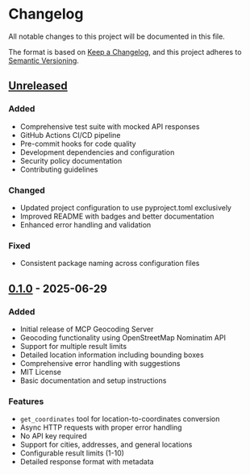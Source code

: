 # Changelog

All notable changes to this project will be documented in this file.

The format is based on [Keep a Changelog](https://keepachangelog.com/en/1.0.0/),
and this project adheres to [Semantic Versioning](https://semver.org/spec/v2.0.0.html).

## [Unreleased]

### Added
- Comprehensive test suite with mocked API responses
- GitHub Actions CI/CD pipeline
- Pre-commit hooks for code quality
- Development dependencies and configuration
- Security policy documentation
- Contributing guidelines

### Changed
- Updated project configuration to use pyproject.toml exclusively
- Improved README with badges and better documentation
- Enhanced error handling and validation

### Fixed
- Consistent package naming across configuration files

## [0.1.0] - 2025-06-29

### Added
- Initial release of MCP Geocoding Server
- Geocoding functionality using OpenStreetMap Nominatim API
- Support for multiple result limits
- Detailed location information including bounding boxes
- Comprehensive error handling with suggestions
- MIT License
- Basic documentation and setup instructions

### Features
- `get_coordinates` tool for location-to-coordinates conversion
- Async HTTP requests with proper error handling
- No API key required
- Support for cities, addresses, and general locations
- Configurable result limits (1-10)
- Detailed response format with metadata

[Unreleased]: https://github.com/[username]/geocode-mcp/compare/v0.1.0...HEAD
[0.1.0]: https://github.com/[username]/geocode-mcp/releases/tag/v0.1.0
